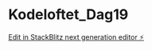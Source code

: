 # Kodeloftet_Dag19

[Edit in StackBlitz next generation editor ⚡️](https://stackblitz.com/~/github.com/sharmababita/Kodeloftet_Dag19)